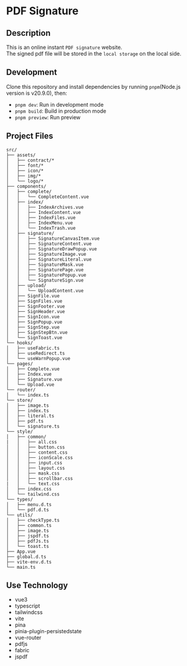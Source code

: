 # PDF Signature

## Description

This is an online instant `PDF signature` website.  
The signed pdf file will be stored in the `local storage` on the local side.

## Development

Clone this repository and install dependencies by running `pnpm`(Node.js version is v20.9.0), then:

- `pnpm dev`: Run in development mode
- `pnpm build`: Build in production mode
- `pnpm preview`: Run preview

## Project Files

```text
src/
├── assets/
│   ├── contract/*
│   ├── font/*
│   ├── icon/*
│   ├── img/*
│   └── logo/*
├── components/
│   ├── complete/
│   │   └── CompleteContent.vue
│   ├── index/
│   │   ├── IndexArchives.vue
│   │   ├── IndexContent.vue
│   │   ├── IndexFiles.vue
│   │   ├── IndexMenu.vue
│   │   └── IndexTrash.vue
│   ├── signature/
│   │   ├── SignatureCanvasItem.vue
│   │   ├── SignatureContent.vue
│   │   ├── SignatureDrawPopup.vue
│   │   ├── SignatureImage.vue
│   │   ├── SignatureLiteral.vue
│   │   ├── SignatureMask.vue
│   │   ├── SignaturePage.vue
│   │   ├── SignaturePopup.vue
│   │   └── SignatureSign.vue
│   ├── upload/
│   │   └── UploadContent.vue
│   ├── SignFile.vue
│   ├── SignFiles.vue
│   ├── SignFooter.vue
│   ├── SignHeader.vue
│   ├── SignIcon.vue
│   ├── SignPopup.vue
│   ├── SignStep.vue
│   ├── SignStepBtn.vue
│   └── SignToast.vue
└── hooks/
│   ├── useFabric.ts
│   ├── useRedirect.ts
│   └── useWarnPopup.vue
└── pages/
│   ├── Complete.vue
│   ├── Index.vue
│   ├── Signature.vue
│   └── Upload.vue
└── router/
│   └── index.ts
└── store/
│   ├── image.ts
│   ├── index.ts
│   ├── literal.ts
│   ├── pdf.ts
│   └── signature.ts
└── style/
│   ├── common/
|   │   ├── all.css
│   │   ├── button.css
│   │   ├── content.css
│   │   ├── iconScale.css
│   │   ├── input.css
│   │   ├── layout.css
│   │   ├── mask.css
│   │   ├── scrollbar.css
|   │   └── text.css
│   ├── index.css
│   └── tailwind.css
└── types/
│   ├── menu.d.ts
│   └── pdf.d.ts
└── utils/
│   ├── checkType.ts
│   ├── common.ts
│   ├── image.ts
│   ├── jspdf.ts
│   ├── pdfJs.ts
│   └── toast.ts
├── App.vue
├── global.d.ts
├── vite-env.d.ts
└── main.ts
```

## Use Technology

- vue3
- typescript
- tailwindcss
- vite
- pina
- pinia-plugin-persistedstate
- vue-router
- pdfjs
- fabric
- jspdf
